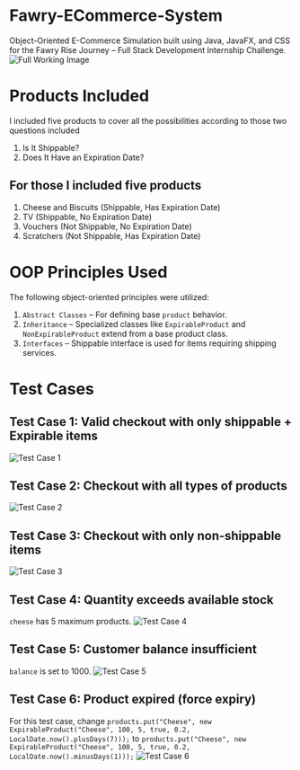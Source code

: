 # Fawry-ECommerce-System
Object-Oriented E-Commerce Simulation built using Java, JavaFX, and CSS for the Fawry Rise Journey – Full Stack Development Internship Challenge.
![Full Working Image](src/main/resources/images/Full%20Image.png)

# Products Included
I included five products to cover all the possibilities according to those two questions included
1) Is It Shippable?
2) Does It Have an Expiration Date?

## For those I included five products
1. Cheese and Biscuits (Shippable, Has Expiration Date)
2. TV (Shippable, No Expiration Date)
3. Vouchers (Not Shippable, No Expiration Date)
4. Scratchers (Not Shippable, Has Expiration Date)

# OOP Principles Used
The following object-oriented principles were utilized:

1. `Abstract Classes` – For defining base `product` behavior. 
2. `Inheritance` – Specialized classes like `ExpirableProduct` and `NonExpirableProduct` extend from a base product class. 
3. `Interfaces` – Shippable interface is used for items requiring shipping services.

# Test Cases
## Test Case 1: Valid checkout with only shippable + Expirable items
![Test Case 1](src/main/resources/images/Test%20Case%201.png)
## Test Case 2: Checkout with all types of products
![Test Case 2](src/main/resources/images/Test%20Case%202.png)
## Test Case 3: Checkout with only non-shippable items
![Test Case 3](src/main/resources/images/Test%20Case%203.png)
## Test Case 4: Quantity exceeds available stock
`cheese` has 5 maximum products.
![Test Case 4](src/main/resources/images/Test%20Case%204.png)
## Test Case 5: Customer balance insufficient
`balance` is set to 1000.
![Test Case 5](src/main/resources/images/Test%20Case%205.png)
## Test Case 6: Product expired (force expiry)
For this test case, change `products.put("Cheese", new ExpirableProduct("Cheese", 100, 5, true, 0.2, LocalDate.now().plusDays(7)));` to `products.put("Cheese", new ExpirableProduct("Cheese", 100, 5, true, 0.2, LocalDate.now().minusDays(1)));`
![Test Case 6](src/main/resources/images/Test%20Case%206.png)

